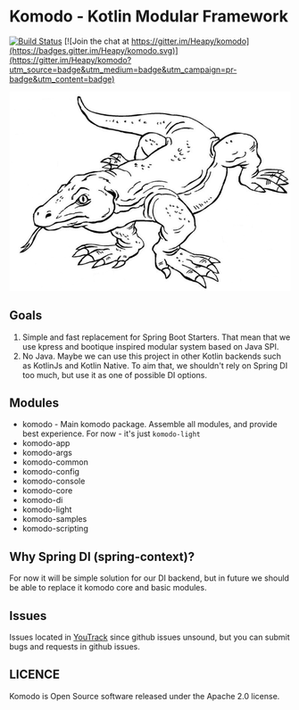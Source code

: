 # Komodo - Kotlin Modular Framework

[![Build Status](https://travis-ci.org/Heapy/komodo.svg?branch=master)](https://travis-ci.org/Heapy/komodo) [![Join the chat at https://gitter.im/Heapy/komodo](https://badges.gitter.im/Heapy/komodo.svg)](https://gitter.im/Heapy/komodo?utm_source=badge&utm_medium=badge&utm_campaign=pr-badge&utm_content=badge)

![Logo](./logo.png)

## Goals

1. Simple and fast replacement for Spring Boot Starters. That mean that we use kpress and bootique inspired modular system based on Java SPI.
2. No Java. Maybe we can use this project in other Kotlin backends such as KotlinJs and Kotlin Native. To aim that, we shouldn't rely on Spring DI too much, but use it as one of possible DI options.

## Modules

* komodo - Main komodo package. Assemble all modules, and provide best experience. For now - it's just `komodo-light` 
* komodo-app
* komodo-args
* komodo-common
* komodo-config
* komodo-console
* komodo-core
* komodo-di
* komodo-light
* komodo-samples
* komodo-scripting


## Why Spring DI (spring-context)?

For now it will be simple solution for our DI backend, but in future we should be able to replace it komodo core and basic modules.

## Issues

Issues located in [YouTrack](https://heapy.myjetbrains.com/youtrack/issues/KOMODO) since github issues unsound, but you can submit bugs and requests in github issues.

## LICENCE

Komodo is Open Source software released under the Apache 2.0 license.

